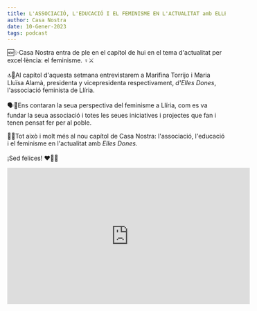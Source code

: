 ```yaml
---
title: L'ASSOCIACIÓ, L'EDUCACIÓ I EL FEMINISME EN L'ACTUALITAT amb ELLES DONES | Casa Nostra 1x14
author: Casa Nostra
date: 10-Gener-2023
tags: podcast
---
```


<p>🆕✨Casa Nostra entra de ple en el capítol de hui en el tema d&#39;actualitat per excel·lència: el feminisme. ♀️⚔️<br>
<br>🔝👭Al capítol d&#39;aquesta setmana entrevistarem a Marifina Torrijo i Maria Lluïsa Alamà, presidenta y vicepresidenta respectivament, <em>d&#39;Elles Dones</em>, l&#39;associació feminista de Llíria.<br>
<br>🗣️💬Ens contaran la seua perspectiva del feminisme a Llíria, com es va fundar la seua associació i totes les seues iniciatives i projectes que fan i tenen pensat fer per al poble.<br></p> <p>💃💃Tot això i molt més al nou capítol de Casa Nostra: l&#39;associació, l&#39;educació i el feminisme en l&#39;actualitat amb <em>Elles Dones.</em><br>
<br>¡Sed felices! ❤️🫶🏻</p>

<iframe width="560" height="315" src="https://www.youtube.com/embed/0Hs2C8lXawY?si=XFQJ0yBHS_0cgmFi" title="YouTube video player" frameborder="0" allow="accelerometer; autoplay; clipboard-write; encrypted-media; gyroscope; picture-in-picture; web-share" referrerpolicy="strict-origin-when-cross-origin" allowfullscreen></iframe>
